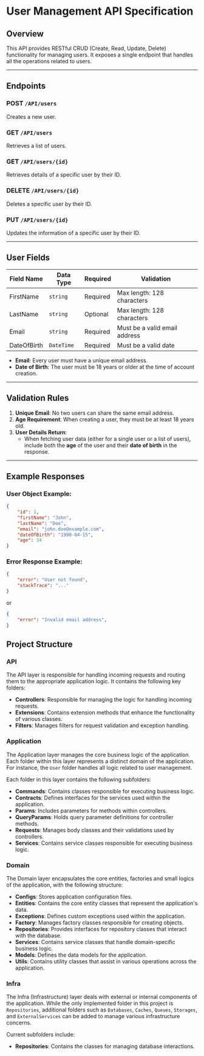 # User Management API Specification

## Overview

This API provides RESTful CRUD (Create, Read, Update, Delete) functionality for managing users. It exposes a single endpoint that handles all the operations related to users.

---

## Endpoints

### POST `/API/users`

Creates a new user.

### GET `/API/users`

Retrieves a list of users.

### GET `/API/users/{id}`

Retrieves details of a specific user by their ID.

### DELETE `/API/users/{id}`

Deletes a specific user by their ID.

### PUT `/API/users/{id}`

Updates the information of a specific user by their ID.

---

## User Fields

| Field Name   | Data Type | Required | Validation                                   |
|--------------|-----------|----------|----------------------------------------------|
| FirstName    | `string`  | Required | Max length: 128 characters                   |
| LastName     | `string`  | Optional | Max length: 128 characters                   |
| Email        | `string`  | Required | Must be a valid email address                |
| DateOfBirth  | `DateTime`| Required | Must be a valid date                         |

- **Email**: Every user must have a unique email address.
- **Date of Birth**: The user must be 18 years or older at the time of account creation.

---

## Validation Rules

1. **Unique Email**: No two users can share the same email address.
2. **Age Requirement**: When creating a user, they must be at least 18 years old.
3. **User Details Return**:
    - When fetching user data (either for a single user or a list of users), include both the **age** of the user and their **date of birth** in the response.

---

## Example Responses

### User Object Example:
```json
{
    "id": 1,
    "firstName": "John",
    "lastName": "Doe",
    "email": "john.doe@example.com",
    "dateOfBirth": "1990-04-15",
    "age": 34
}
```

### Error Response Example:
```json
{
    "error": "User not found",
    "stackTrace": "..."
}
```
or
```json
{
    "error": "Invalid email address",
}
```

## Project Structure

### API
The API layer is responsible for handling incoming requests and routing them to the appropriate application logic. It contains the following key folders:

- **Controllers**: Responsible for managing the logic for handling incoming requests.
- **Extensions**: Contains extension methods that enhance the functionality of various classes.
- **Filters**: Manages filters for request validation and exception handling.

### Application
The Application layer manages the core business logic of the application. Each folder within this layer represents a distinct domain of the application. For instance, the `User` folder handles all logic related to user management.

Each folder in this layer contains the following subfolders:
- **Commands**: Contains classes responsible for executing business logic.
- **Contracts**: Defines interfaces for the services used within the application.
- **Params**: Includes parameters for methods within controllers.
- **QueryParams**: Holds query parameter definitions for controller methods.
- **Requests**: Manages body classes and their validations used by controllers.
- **Services**: Contains service classes responsible for executing business logic.

### Domain
The Domain layer encapsulates the core entities, factories and small logics of the application, with the following structure:
- **Configs**: Stores application configuration files.
- **Entities**: Contains the core entity classes that represent the application's data.
- **Exceptions**: Defines custom exceptions used within the application.
- **Factory**: Manages factory classes responsible for creating objects.
- **Repositories**: Provides interfaces for repository classes that interact with the database.
- **Services**: Contains service classes that handle domain-specific business logic.
- **Models**: Defines the data models for the application.
- **Utils**: Contains utility classes that assist in various operations across the application.

### Infra
The Infra (Infrastructure) layer deals with external or internal components of the application. While the only implemented folder in this project is `Repositories`, additional folders such as `Databases`, `Caches`, `Queues`, `Storages`, and `ExternalServices` can be added to manage various infrastructure concerns.

Current subfolders include:
- **Repositories**: Contains the classes for managing database interactions.